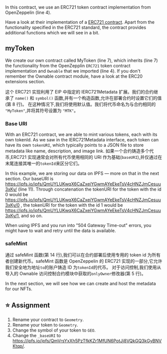 In this contract, we use an ERC721 token contract implementation from OpenZeppelin (line 4). 

Have a look at their implementation of a <a href="https://github.com/OpenZeppelin/openzeppelin-contracts/blob/master/contracts/token/ERC721/ERC721.sol" target="_blank">ERC721 contract</a>. Apart from the functionality specified in the ERC721 standard, the contract provides additional functions which we will see in a bit.

## myToken 
We create our own contract called MyToken (line 7), which inherits (line 7) the functionality from the OpenZepplin `ERC721` token contract implementation and `Ownable` that we imported (line 4). If you don't remember the Ownable contract module, have a look at the ERC20 extensions section.

这个 ERC721 实现利用了 EIP 中指定的 IERC721Metadata 扩展。我们的合约继承了 `name()` 和 `symbol()` 函数,并有一个构造函数,允许在部署合约时设置它们的值(第 8 行)。
在这种情况下,我们将使用默认值。我们将代币命名为与合约相同的 `"MyToken"`,并将其符号设置为 `"MTK"`。

### Base URI
With an ERC721 contract, we are able to mint various tokens, each with its own tokenId. As we saw in the IERC721Metadata interface, each token can have its own `tokenURI`, which typically points to a JSON file to store metadata like name, description, and image link.
如果一个合约铸造多个代币,ERC721 实现通常会对所有代币使用相同的 URI 作为基础(`baseURI`),并仅通过在末尾连接其唯一的`tokenId`来区分它们。

In this example, we are storing our data on IPFS — more on that in the next section. Our baseURI is <a href="https://ipfs.io/ipfs/QmUYLUKwqX6CaZxeiYGwmAYeEkeTsV4cHNZJmCesuu3xKy/" target="_blank">https://ipfs.io/ipfs/QmUYLUKwqX6CaZxeiYGwmAYeEkeTsV4cHNZJmCesuu3xKy/</a> (line 11).
Through concatenation the tokenURI for the token with the id 0 would be <a href="https://ipfs.io/ipfs/QmUYLUKwqX6CaZxeiYGwmAYeEkeTsV4cHNZJmCesuu3xKy/0" target="_blank">https://ipfs.io/ipfs/QmUYLUKwqX6CaZxeiYGwmAYeEkeTsV4cHNZJmCesuu3xKy/0</a> , the tokenURI for the token with the id 1 would be <a href="https://ipfs.io/ipfs/QmUYLUKwqX6CaZxeiYGwmAYeEkeTsV4cHNZJmCesuu3xKy/1" target="_blank">https://ipfs.io/ipfs/QmUYLUKwqX6CaZxeiYGwmAYeEkeTsV4cHNZJmCesuu3xKy/1</a>, and so on.

When using IPFS and you run into "504 Gateway Time-out" errors, you might have to wait and retry until the data is available.

### safeMint
通过 safeMint 函数(第 14 行),我们可以在合约部署后使用专用的 token id 为所有者创建新代币。safeMint 函数是 OpenZeppelin 的 ERC721 实现的一部分,它允许我们安全地为地址`to`的账户铸造 ID 为`tokenId`的代币。 对于访问控制,我们使用从导入的 Ownable 访问控制合约模块中获取的`onlyOwner`修改器(第 5 行)。

In the next section, we will see how we can create and host the metadata for our NFTs.

## ⭐️ Assignment
1. Rename your contract to `Geometry`.
2. Rename your token to `Geometry`.
3. Change the symbol of your token to `GEO`.
4. Change the `_baseURI` to <a href="https://ipfs.io/ipfs/QmVrsYxXh5PzTfkKZr1MfUN6PotJj8VQkGQ3kGyBNVKtqp/" target="_blank">https://ipfs.io/ipfs/QmVrsYxXh5PzTfkKZr1MfUN6PotJj8VQkGQ3kGyBNVKtqp/</a>.
